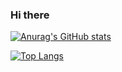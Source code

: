 ### Hi there 
[![Anurag's GitHub stats](https://github-readme-stats.vercel.app/api?username=salahashraf253)](https://github.com/anuraghazra/github-readme-stats)

[![Top Langs](https://github-readme-stats.vercel.app/api/top-langs/?username=salahashraf253&layout=compact)](https://github.com/anuraghazra/github-readme-stats)


